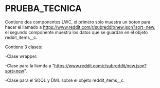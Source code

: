 # PRUEBA_TECNICA
Contiene dos componentes LWC, el primero solo muestra un boton para hacer el llamado a https://www.reddit.com/r/subreddit/new.json?sort=new, el segundo componente muestra los datos que se guardan en el objeto reddit_items__c.

Contiene 3 clases:

  -Clase wrapper.
  
  -Clase para la llamda a "https://www.reddit.com/r/subreddit/new.json?sort=new".
  
  -Clase para el SOQL y DML sobre el objeto reddit_items__c.
  
